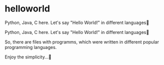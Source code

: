 # helloworld
Python, Java, C here. Let's say "Hello World!" in different languages💭

Python, Java, C here. Let's say "Hello World!" in different languages💭

So, there are files with programms, which were written in different popular programming languages.

Enjoy the simplicity...🤤
